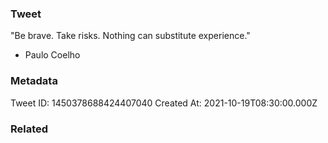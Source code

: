 ### Tweet
"Be brave. Take risks. Nothing can substitute experience."

- Paulo Coelho

### Metadata
Tweet ID: 1450378688424407040
Created At: 2021-10-19T08:30:00.000Z

### Related

